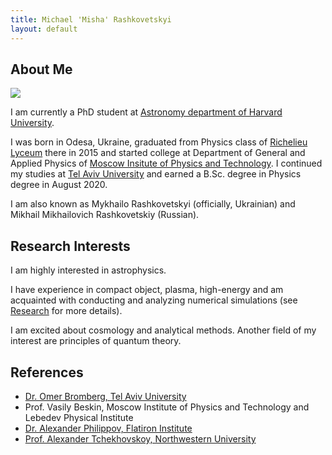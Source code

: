 ```yaml
---
title: Michael 'Misha' Rashkovetskyi
layout: default
---
```


## About Me

<img class="profile-picture" src="https://avatars0.githubusercontent.com/u/20524039?s=400&v=4">

I am currently a PhD student at [Astronomy department of Harvard University](https://astronomy.fas.harvard.edu).

I was born in Odesa, Ukraine, graduated from Physics class of [Richelieu Lyceum](http://rl.odessa.ua/index.php/uk/) there in 2015 and started college at Department of General and Applied Physics of [Moscow Insitute of Physics and Technology](https://mipt.ru/english/). I continued my studies at [Tel Aviv University](https://english.tau.ac.il) and earned a B.Sc. degree in Physics degree in August 2020.

I am also known as Mykhailo Rashkovetskyi (officially, Ukrainian) and Mikhail Mikhailovich Rashkovetskiy (Russian).

## Research Interests

I am highly interested in astrophysics.

I have experience in compact object, plasma, high-energy and am acquainted with conducting and analyzing numerical simulations (see [Research](research) for more details).

I am excited about cosmology and analytical methods. Another field of my interest are principles of quantum theory.

## References

* [Dr. Omer Bromberg, Tel Aviv University](https://physics.tau.ac.il/profile/omerbr)
* Prof. Vasily Beskin, Moscow Institute of Physics and Technology and Lebedev Physical Institute
* [Dr. Alexander Philippov, Flatiron Institute](https://sashaphilippov.wixsite.com/sashaph)
* [Prof. Alexander Tchekhovskoy, Northwestern University](https://sites.google.com/site/atchekho/)
